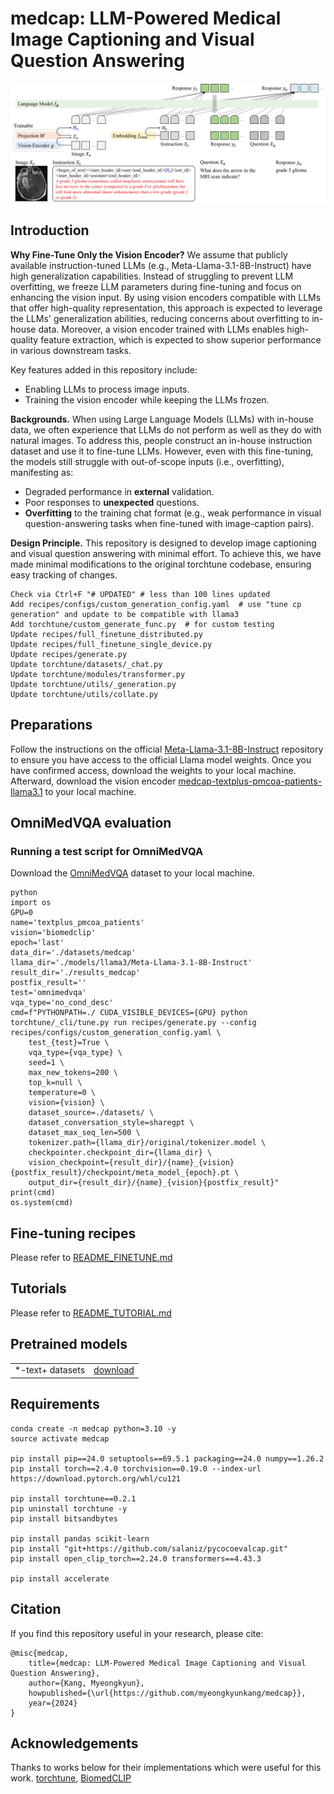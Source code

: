 # medcap: LLM-Powered Medical Image Captioning and Visual Question Answering

<img src="diagram.jpg">

## Introduction

**Why Fine-Tune Only the Vision Encoder?**
We assume that publicly available instruction-tuned LLMs (e.g., Meta-Llama-3.1-8B-Instruct) have high generalization capabilities.
Instead of struggling to prevent LLM overfitting, we freeze LLM parameters during fine-tuning and focus on enhancing the vision input.
By using vision encoders compatible with LLMs that offer high-quality representation, this approach is expected to leverage the LLMs' generalization abilities, reducing concerns about overfitting to in-house data.
Moreover, a vision encoder trained with LLMs enables high-quality feature extraction, which is expected to show superior performance in various downstream tasks.

Key features added in this repository include:

- Enabling LLMs to process image inputs.
- Training the vision encoder while keeping the LLMs frozen.

**Backgrounds.**
When using Large Language Models (LLMs) with in-house data, we often experience that LLMs do not perform as well as they do with natural images.
To address this, people construct an in-house instruction dataset and use it to fine-tune LLMs.
However, even with this fine-tuning, the models still struggle with out-of-scope inputs (i.e., overfitting), manifesting as:

- Degraded performance in **external** validation.
- Poor responses to **unexpected** questions.
- **Overfitting** to the training chat format (e.g., weak performance in visual question-answering tasks when fine-tuned with image-caption pairs).

**Design Principle.**
This repository is designed to develop image captioning and visual question answering with minimal effort.
To achieve this, we have made minimal modifications to the original torchtune codebase, ensuring easy tracking of changes.

```
Check via Ctrl+F "# UPDATED" # less than 100 lines updated
Add recipes/configs/custom_generation_config.yaml  # use "tune cp generation" and update to be compatible with llama3
Add torchtune/custom_generate_func.py  # for custom testing
Update recipes/full_finetune_distributed.py
Update recipes/full_finetune_single_device.py
Update recipes/generate.py
Update torchtune/datasets/_chat.py
Update torchtune/modules/transformer.py
Update torchtune/utils/_generation.py
Update torchtune/utils/collate.py 
```

## Preparations

Follow the instructions on the official [Meta-Llama-3.1-8B-Instruct](https://huggingface.co/meta-llama/Meta-Llama-3.1-8B-Instruct) repository to ensure you have access to the official Llama model weights.
Once you have confirmed access, download the weights to your local machine.
Afterward, download the vision encoder [medcap-textplus-pmcoa-patients-llama3.1](https://huggingface.co/myeongkyunkang/medcap-textplus-pmcoa-patients-llama3.1) to your local machine.

## OmniMedVQA evaluation

### Running a test script for OmniMedVQA

Download the [OmniMedVQA](https://huggingface.co/datasets/foreverbeliever/OmniMedVQA) dataset to your local machine.

```
python
import os
GPU=0
name='textplus_pmcoa_patients'
vision='biomedclip'
epoch='last'
data_dir='./datasets/medcap'
llama_dir='./models/llama3/Meta-Llama-3.1-8B-Instruct'
result_dir='./results_medcap'
postfix_result=''
test='omnimedvqa'
vqa_type='no_cond_desc'
cmd=f"PYTHONPATH=./ CUDA_VISIBLE_DEVICES={GPU} python torchtune/_cli/tune.py run recipes/generate.py --config recipes/configs/custom_generation_config.yaml \
    test_{test}=True \
    vqa_type={vqa_type} \
    seed=1 \
    max_new_tokens=200 \
    top_k=null \
    temperature=0 \
    vision={vision} \
    dataset_source=./datasets/ \
    dataset_conversation_style=sharegpt \
    dataset_max_seq_len=500 \
    tokenizer.path={llama_dir}/original/tokenizer.model \
    checkpointer.checkpoint_dir={llama_dir} \
    vision_checkpoint={result_dir}/{name}_{vision}{postfix_result}/checkpoint/meta_model_{epoch}.pt \
    output_dir={result_dir}/{name}_{vision}{postfix_result}"
print(cmd)
os.system(cmd)
```

## Fine-tuning recipes

Please refer to [README_FINETUNE.md](README_FINETUNE.md)

## Tutorials

Please refer to [README_TUTORIAL.md](README_TUTORIAL.md)

## Pretrained models

<table><tbody>
<tr><td>*-text+ datasets</td>
<td><a href="https://huggingface.co/myeongkyunkang/medcap-textplus-pmcoa-patients-llama3.1">download</a></td></tr>
</tbody></table>

## Requirements

```
conda create -n medcap python=3.10 -y
source activate medcap

pip install pip==24.0 setuptools==69.5.1 packaging==24.0 numpy==1.26.2
pip install torch==2.4.0 torchvision==0.19.0 --index-url https://download.pytorch.org/whl/cu121

pip install torchtune==0.2.1
pip uninstall torchtune -y
pip install bitsandbytes

pip install pandas scikit-learn
pip install "git+https://github.com/salaniz/pycocoevalcap.git"
pip install open_clip_torch==2.24.0 transformers==4.43.3

pip install accelerate
```

## Citation

If you find this repository useful in your research, please cite:

```
@misc{medcap,
    title={medcap: LLM-Powered Medical Image Captioning and Visual Question Answering},
    author={Kang, Myeongkyun},
    howpublished={\url{https://github.com/myeongkyunkang/medcap}},
    year={2024}
}
```

## Acknowledgements

Thanks to works below for their implementations which were useful for this work.
[torchtune](https://github.com/pytorch/torchtune/tree/v0.2.1),
[BiomedCLIP](https://huggingface.co/microsoft/BiomedCLIP-PubMedBERT_256-vit_base_patch16_224)
